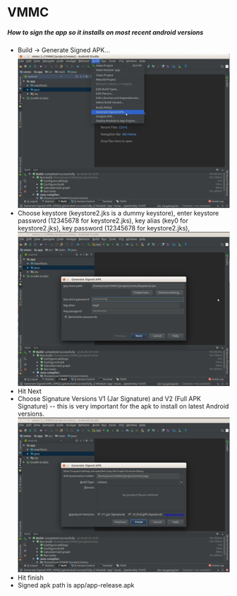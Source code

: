 # VMMC

##### How to sign the app so it installs on most recent android versions
* Build -> Generate Signed APK...
  ![Alt text](readme/1.jpeg?raw=true "Step 1")
* Choose keystore (keystore2.jks is a dummy keystore),
  enter keystore password (12345678 for keystore2.jks),
  key alias (key0 for keystore2.jks),
  key password (12345678 for keystore2.jks),
  ![Alt text](readme/2.jpeg?raw=true "Step 2")
* Hit Next
* Choose Signature Versions V1 (Jar Signature) and V2 (Full APK Signature) -- this is very important for the apk to install on latest Android versions.
  ![Alt text](readme/3.jpeg?raw=true "Step 3")
* Hit finish
* Signed apk path is app/app-release.apk
